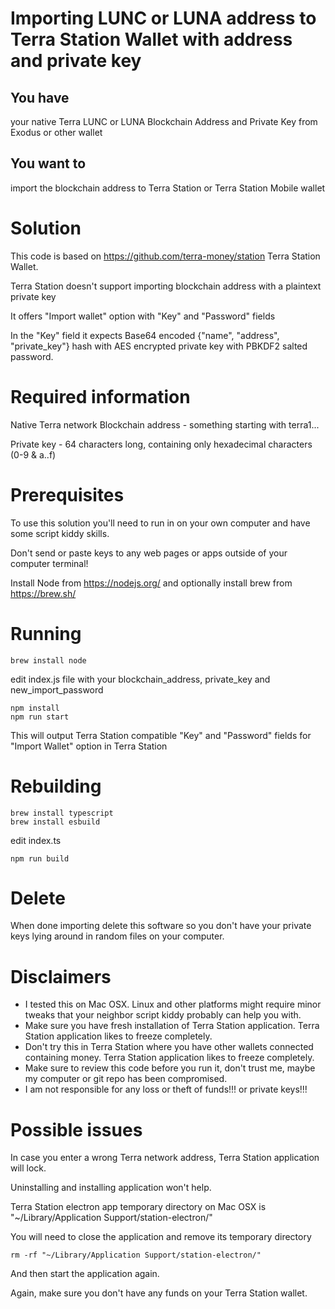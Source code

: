 # Importing LUNC or LUNA address to Terra Station Wallet with address and private key

## You have

your native Terra LUNC or LUNA Blockchain Address and Private Key from Exodus or other wallet

## You want to

import the blockchain address to Terra Station or Terra Station Mobile wallet

# Solution

This code is based on https://github.com/terra-money/station Terra Station Wallet.

Terra Station doesn't support importing blockchain address with a plaintext private key

It offers "Import wallet" option with "Key" and "Password" fields

In the "Key" field it expects Base64 encoded {"name", "address", "private_key"} hash with AES encrypted private key with PBKDF2 salted password.

# Required information

Native Terra network Blockchain address - something starting with terra1...

Private key - 64 characters long, containing only hexadecimal characters (0-9 & a..f)

# Prerequisites

To use this solution you'll need to run in on your own computer and have some script kiddy skills.

Don't send or paste keys to any web pages or apps outside of your computer terminal!

Install Node from https://nodejs.org/ and optionally install brew from https://brew.sh/

# Running

    brew install node

edit index.js file with your blockchain_address, private_key and new_import_password

    npm install
    npm run start

This will output Terra Station compatible "Key" and "Password" fields for "Import Wallet" option in Terra Station

# Rebuilding

    brew install typescript
    brew install esbuild

edit index.ts

    npm run build

# Delete

When done importing delete this software so you don't have your private keys lying around in random files on your computer.

# Disclaimers

* I tested this on Mac OSX. Linux and other platforms might require minor tweaks that your neighbor script kiddy probably can help you with.
* Make sure you have fresh installation of Terra Station application. Terra Station application likes to freeze completely.
* Don't try this in Terra Station where you have other wallets connected containing money. Terra Station application likes to freeze completely.
* Make sure to review this code before you run it, don't trust me, maybe my computer or git repo has been compromised.
* I am not responsible for any loss or theft of funds!!! or private keys!!!

# Possible issues

In case you enter a wrong Terra network address, Terra Station application will lock.

Uninstalling and installing application won't help.

Terra Station electron app temporary directory on Mac OSX is "~/Library/Application Support/station-electron/"

You will need to close the application and remove its temporary directory

    rm -rf "~/Library/Application Support/station-electron/"

And then start the application again.

Again, make sure you don't have any funds on your Terra Station wallet.
